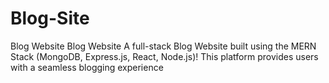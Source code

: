 # Blog-Site
 Blog Website Blog Website A full-stack Blog Website built using the MERN Stack (MongoDB, Express.js, React, Node.js)! This platform provides users with a seamless blogging experience
